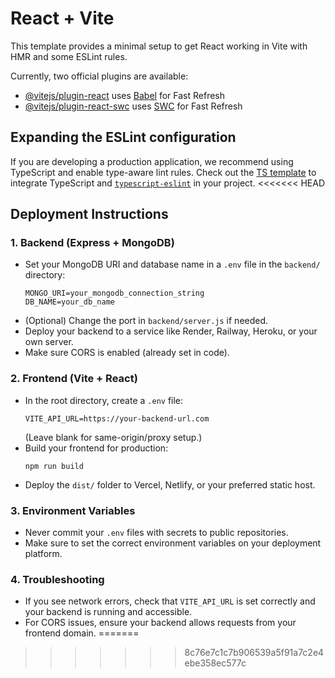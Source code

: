 # React + Vite

This template provides a minimal setup to get React working in Vite with HMR and some ESLint rules.

Currently, two official plugins are available:

- [@vitejs/plugin-react](https://github.com/vitejs/vite-plugin-react/blob/main/packages/plugin-react/README.md) uses [Babel](https://babeljs.io/) for Fast Refresh
- [@vitejs/plugin-react-swc](https://github.com/vitejs/vite-plugin-react-swc) uses [SWC](https://swc.rs/) for Fast Refresh

## Expanding the ESLint configuration

If you are developing a production application, we recommend using TypeScript and enable type-aware lint rules. Check out the [TS template](https://github.com/vitejs/vite/tree/main/packages/create-vite/template-react-ts) to integrate TypeScript and [`typescript-eslint`](https://typescript-eslint.io) in your project.
<<<<<<< HEAD

## Deployment Instructions

### 1. Backend (Express + MongoDB)
- Set your MongoDB URI and database name in a `.env` file in the `backend/` directory:
  ```
  MONGO_URI=your_mongodb_connection_string
  DB_NAME=your_db_name
  ```
- (Optional) Change the port in `backend/server.js` if needed.
- Deploy your backend to a service like Render, Railway, Heroku, or your own server.
- Make sure CORS is enabled (already set in code).

### 2. Frontend (Vite + React)
- In the root directory, create a `.env` file:
  ```
  VITE_API_URL=https://your-backend-url.com
  ```
  (Leave blank for same-origin/proxy setup.)
- Build your frontend for production:
  ```
  npm run build
  ```
- Deploy the `dist/` folder to Vercel, Netlify, or your preferred static host.

### 3. Environment Variables
- Never commit your `.env` files with secrets to public repositories.
- Make sure to set the correct environment variables on your deployment platform.

### 4. Troubleshooting
- If you see network errors, check that `VITE_API_URL` is set correctly and your backend is running and accessible.
- For CORS issues, ensure your backend allows requests from your frontend domain.
=======
>>>>>>> 8c76e7c1c7b906539a5f91a7c2e4ebe358ec577c
